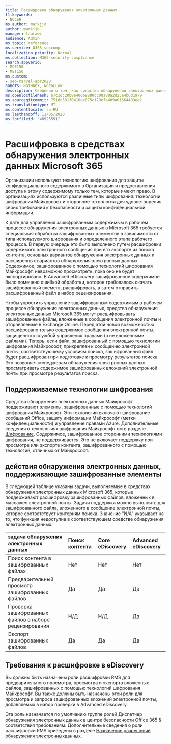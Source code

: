 ```yaml
---
title: Расшифровка обнаружения электронных данных
f1.keywords:
- NOCSH
ms.author: markjjo
author: markjjo
manager: laurawi
audience: Admin
ms.topic: reference
ms.service: O365-seccomp
localization_priority: Normal
ms.collection: M365-security-compliance
search.appverid:
- MOE150
- MET150
ms.custom:
- seo-marvel-apr2020
ROBOTS: NOINDEX, NOFOLLOW
description: Сведения о том, как средства обнаружения электронных данных Microsoft 365 обрабатывают зашифрованные документы, вложенные в сообщения электронной почты.
ms.openlocfilehash: b7c1dc20b8e400b9880cc00a88a2d23a4b6d1979
ms.sourcegitcommit: 751dc531f0410ee075c179efe409a01664483ee2
ms.translationtype: MT
ms.contentlocale: ru-RU
ms.lasthandoff: 11/05/2020
ms.locfileid: "48925591"
---
```

# <a name="decryption-in-microsoft-365-ediscovery-tools"></a>Расшифровка в средствах обнаружения электронных данных Microsoft 365

Организации используют технологию шифрования для защиты конфиденциального содержимого в Организации и предоставления доступа к этому содержимому только тем, которые имеют право. В организациях используются различные типы шифрования: технологии шифрования Майкрософт и сторонние технологии для удовлетворения своих требований к безопасности и защиты конфиденциальной информации.

К дате для управления зашифрованным содержимым в рабочем процессе обнаружения электронных данных в Microsoft 365 требуется специальная обработка зашифрованных элементов в зависимости от типа используемого шифрования и определенного этапа рабочего процесса. В первую очередь это было выполнено путем расшифровки содержимого электронного сообщения при его экспорте из поиска контента, основных вариантов обнаружения электронных данных и расширенных вариантов обнаружения электронных данных. Содержимое, зашифрованное с помощью технологий шифрования Майкрософт, невозможно просмотреть, пока оно не будет экспортировано. В Advanced eDiscovery зашифрованное содержимое было помечено ошибкой обработки, которое требовалось скачать зашифрованный элемент, расшифровать, а затем отправить расшифрованный файл в набор рецензирования.

Чтобы упростить управление зашифрованным содержимым в рабочем процессе обнаружения электронных данных, средства обнаружения электронных данных Microsoft 365 могут расшифровывать зашифрованные файлы, вложенные в сообщения электронной почты и отправляемые в Exchange Online. Перед этой новой возможностью расшифровано только содержимое сообщения электронной почты, защищенного службой управления правами (а не вложенными файлами). Теперь, если файл, зашифрованный с помощью технологии шифрования Майкрософт, прикреплен к сообщению электронной почты, соответствующему условиям поиска, зашифрованный файл будет расшифрован при подготовке к просмотру результатов поиска. Это позволяет менеджерам обнаружения электронных данных просматривать содержимое зашифрованных вложений электронной почты при просмотре результатов поиска.

## <a name="supported-encryption-technologies"></a>Поддерживаемые технологии шифрования

Средства обнаружения электронных данных Майкрософт поддерживают элементы, зашифрованные с помощью технологий шифрования Майкрософт. Эти технологии включают шифрование сообщений Office, защиту информации Майкрософт (метки конфиденциальности) и управление правами Azure. Дополнительные сведения о технологиях шифрования Майкрософт см в разделе [Шифрование](encryption.md). Содержимое, зашифрованное сторонними технологиями шифрования, не поддерживается. Это не включает поддержку при просмотре или экспорте контента, зашифрованного с помощью технологий, отличных от Майкрософт.

## <a name="ediscovery-activities-that-support-encrypted-items"></a>действия обнаружения электронных данных, поддерживающие зашифрованные элементы

В следующей таблице указаны задачи, выполняемые в средствах обнаружения электронных данных Microsoft 365, которые поддерживают расшифровку зашифрованных файлов, вложенных в массажес электронной почты. Задачи поддержки можно выполнить для зашифрованного файла, вложенного в сообщение электронной почты, которое соответствует критериям поиска. Значение "N/A" указывает на то, что функция недоступна в соответствующем средстве обнаружения электронных данных.

|задача обнаружения электронных данных  |Поиск контента  |Core eDiscovery  |Advanced eDiscovery  |
|:---------|:---------|:---------|:---------|
|Поиск контента в зашифрованных файлах     |Нет      |Нет      |Нет      |
|Предварительный просмотр зашифрованных файлов     |Да      |Да     |Да       |
|Проверка зашифрованных файлов в наборе рецензирования    |Н/Д      |Н/Д        | Да        |
|Экспорт зашифрованных файлов    |Да       |Да  |Да    |

## <a name="requirements-for-decryption-in-ediscovery"></a>Требования к расшифровке в eDiscovery

Вы должны быть назначены роли расшифровки RMS для предварительного просмотра, просмотра и экспорта вложенных файлов, зашифрованных с помощью технологий шифрования Майкрософт. Вы также должны быть назначены этой роли для просмотра и запроса зашифрованных вложений электронной почты, добавляемых в набор проверки в Advanced eDiscovery.

Эта роль назначается по умолчанию группе ролей Диспетчер обнаружения электронных данных в центре безопасности Office 365 & соответствия требованиям. Дополнительные сведения о роли расшифровки RMS приведены в разделе [Назначение разрешений обнаружения электронных](assign-ediscovery-permissions.md#rms-decrypt)данных.
